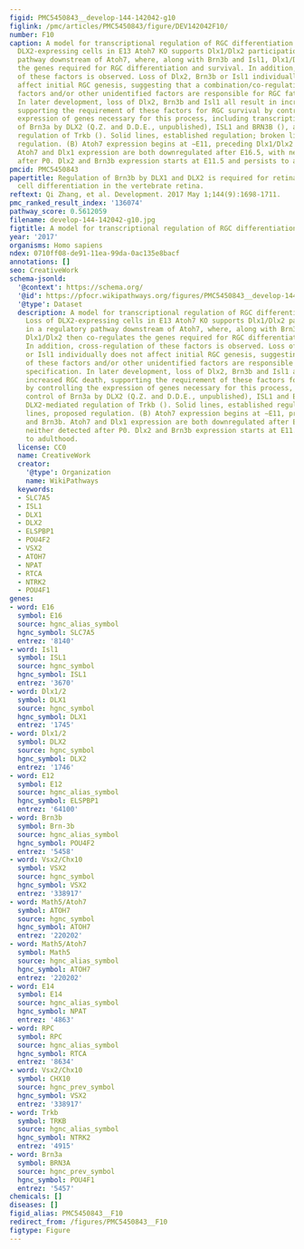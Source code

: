 ```yaml
---
figid: PMC5450843__develop-144-142042-g10
figlink: /pmc/articles/PMC5450843/figure/DEV142042F10/
number: F10
caption: A model for transcriptional regulation of RGC differentiation. (A) Loss of
  DLX2-expressing cells in E13 Atoh7 KO supports Dlx1/Dlx2 participation in a regulatory
  pathway downstream of Atoh7, where, along with Brn3b and Isl1, Dlx1/Dlx2 then co-regulates
  the genes required for RGC differentiation and survival. In addition, cross-regulation
  of these factors is observed. Loss of Dlx2, Brn3b or Isl1 individually does not
  affect initial RGC genesis, suggesting that a combination/co-regulation of these
  factors and/or other unidentified factors are responsible for RGC fate specification.
  In later development, loss of Dlx2, Brn3b and Isl1 all result in increased RGC death,
  supporting the requirement of these factors for RGC survival by controlling the
  expression of genes necessary for this process, including transcriptional control
  of Brn3a by DLX2 (Q.Z. and D.D.E., unpublished), ISL1 and BRN3B (), and DLX2-mediated
  regulation of Trkb (). Solid lines, established regulation; broken lines, proposed
  regulation. (B) Atoh7 expression begins at ∼E11, preceding Dlx1/Dlx2 and Brn3b.
  Atoh7 and Dlx1 expression are both downregulated after E16.5, with neither detected
  after P0. Dlx2 and Brn3b expression starts at E11.5 and persists to adulthood.
pmcid: PMC5450843
papertitle: Regulation of Brn3b by DLX1 and DLX2 is required for retinal ganglion
  cell differentiation in the vertebrate retina.
reftext: Qi Zhang, et al. Development. 2017 May 1;144(9):1698-1711.
pmc_ranked_result_index: '136074'
pathway_score: 0.5612059
filename: develop-144-142042-g10.jpg
figtitle: A model for transcriptional regulation of RGC differentiation
year: '2017'
organisms: Homo sapiens
ndex: 0710ff08-de91-11ea-99da-0ac135e8bacf
annotations: []
seo: CreativeWork
schema-jsonld:
  '@context': https://schema.org/
  '@id': https://pfocr.wikipathways.org/figures/PMC5450843__develop-144-142042-g10.html
  '@type': Dataset
  description: A model for transcriptional regulation of RGC differentiation. (A)
    Loss of DLX2-expressing cells in E13 Atoh7 KO supports Dlx1/Dlx2 participation
    in a regulatory pathway downstream of Atoh7, where, along with Brn3b and Isl1,
    Dlx1/Dlx2 then co-regulates the genes required for RGC differentiation and survival.
    In addition, cross-regulation of these factors is observed. Loss of Dlx2, Brn3b
    or Isl1 individually does not affect initial RGC genesis, suggesting that a combination/co-regulation
    of these factors and/or other unidentified factors are responsible for RGC fate
    specification. In later development, loss of Dlx2, Brn3b and Isl1 all result in
    increased RGC death, supporting the requirement of these factors for RGC survival
    by controlling the expression of genes necessary for this process, including transcriptional
    control of Brn3a by DLX2 (Q.Z. and D.D.E., unpublished), ISL1 and BRN3B (), and
    DLX2-mediated regulation of Trkb (). Solid lines, established regulation; broken
    lines, proposed regulation. (B) Atoh7 expression begins at ∼E11, preceding Dlx1/Dlx2
    and Brn3b. Atoh7 and Dlx1 expression are both downregulated after E16.5, with
    neither detected after P0. Dlx2 and Brn3b expression starts at E11.5 and persists
    to adulthood.
  license: CC0
  name: CreativeWork
  creator:
    '@type': Organization
    name: WikiPathways
  keywords:
  - SLC7A5
  - ISL1
  - DLX1
  - DLX2
  - ELSPBP1
  - POU4F2
  - VSX2
  - ATOH7
  - NPAT
  - RTCA
  - NTRK2
  - POU4F1
genes:
- word: E16
  symbol: E16
  source: hgnc_alias_symbol
  hgnc_symbol: SLC7A5
  entrez: '8140'
- word: Isl1
  symbol: ISL1
  source: hgnc_symbol
  hgnc_symbol: ISL1
  entrez: '3670'
- word: Dlx1/2
  symbol: DLX1
  source: hgnc_symbol
  hgnc_symbol: DLX1
  entrez: '1745'
- word: Dlx1/2
  symbol: DLX2
  source: hgnc_symbol
  hgnc_symbol: DLX2
  entrez: '1746'
- word: E12
  symbol: E12
  source: hgnc_alias_symbol
  hgnc_symbol: ELSPBP1
  entrez: '64100'
- word: Brn3b
  symbol: Brn-3b
  source: hgnc_alias_symbol
  hgnc_symbol: POU4F2
  entrez: '5458'
- word: Vsx2/Chx10
  symbol: VSX2
  source: hgnc_symbol
  hgnc_symbol: VSX2
  entrez: '338917'
- word: Math5/Atoh7
  symbol: ATOH7
  source: hgnc_symbol
  hgnc_symbol: ATOH7
  entrez: '220202'
- word: Math5/Atoh7
  symbol: Math5
  source: hgnc_alias_symbol
  hgnc_symbol: ATOH7
  entrez: '220202'
- word: E14
  symbol: E14
  source: hgnc_alias_symbol
  hgnc_symbol: NPAT
  entrez: '4863'
- word: RPC
  symbol: RPC
  source: hgnc_alias_symbol
  hgnc_symbol: RTCA
  entrez: '8634'
- word: Vsx2/Chx10
  symbol: CHX10
  source: hgnc_prev_symbol
  hgnc_symbol: VSX2
  entrez: '338917'
- word: Trkb
  symbol: TRKB
  source: hgnc_alias_symbol
  hgnc_symbol: NTRK2
  entrez: '4915'
- word: Brn3a
  symbol: BRN3A
  source: hgnc_prev_symbol
  hgnc_symbol: POU4F1
  entrez: '5457'
chemicals: []
diseases: []
figid_alias: PMC5450843__F10
redirect_from: /figures/PMC5450843__F10
figtype: Figure
---
```

